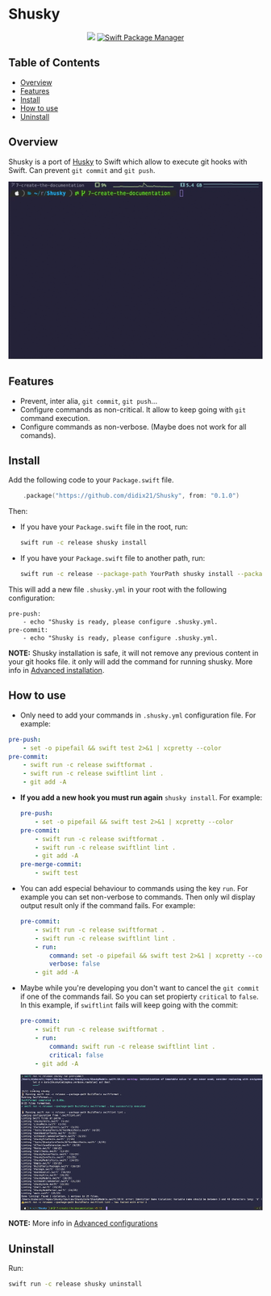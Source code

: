 # Shusky

<p align="center">
    <img src="https://img.shields.io/badge/Swift-5.0-orange.svg" />
    <a href="https://swift.org/package-manager">
        <img src="https://img.shields.io/badge/spm-compatible-brightgreen.svg?style=flat" alt="Swift Package Manager" />
    </a>
</p>


## Table of Contents

- [Overview](#overview)
- [Features](@features)
- [Install](#install)
- [How to use](#how-to-use)
- [Uninstall](#uninstall)

## Overview

Shusky is a port of [Husky](https://github.com/typicode/husky) to Swift which allow to execute
git hooks with Swift. Can prevent `git commit` and `git push`.

![run-gca](./docs/images/run-shusky-cli.gif)

## Features

- Prevent, inter alia, `git commit`, `git push`...
- Configure commands as non-critical. It allow to keep going with `git` command execution.
- Configure commands as non-verbose. (Maybe does not work for all comands).

## Install

Add the following code to your `Package.swift` file.

```Swift
    .package("https://github.com/didix21/Shusky", from: "0.1.0")
```

Then:

- If you have your `Package.swift` file in the root, run:
    ``` bash
    swift run -c release shusky install
    ```
- If you have your `Package.swift` file to another path, run:
    ``` bash
    swift run -c release --package-path YourPath shusky install --package-path YourPath
    ```

This will add a new file `.shusky.yml` in your root with the following configuration:

```
pre-push:
    - echo "Shusky is ready, please configure .shusky.yml.
pre-commit:
    - echo "Shusky is ready, please configure .shusky.yml.

```

**NOTE:** Shusky installation is safe, it will not remove any previous content in your git hooks file.
it only will add the command for running shusky. More info in [Advanced installation](https://github.com/didix21/Shusky/wiki/Advanced-installation).

## How to use

 - Only need to add your commands in `.shusky.yml` configuration file. For example:
``` Yaml
pre-push:
    - set -o pipefail && swift test 2>&1 | xcpretty --color
pre-commit:
    - swift run -c release swiftformat .
    - swift run -c release swiftlint lint .
    - git add -A
```

- **If you add a new hook you must run again** `shusky install`. For example:
    ``` Yaml
    pre-push:
        - set -o pipefail && swift test 2>&1 | xcpretty --color
    pre-commit:
        - swift run -c release swiftformat .
        - swift run -c release swiftlint lint .
        - git add -A
    pre-merge-commit:
        - swift test
    ```

- You can add especial behaviour to commands using the key `run`. For example you can set non-verbose to commands. Then only wil display output result only if the command fails. For example:
    ``` Yaml
    pre-commit:
        - swift run -c release swiftformat .
        - swift run -c release swiftlint lint .
        - run:
            command: set -o pipefail && swift test 2>&1 | xcpretty --color
            verbose: false
        - git add -A
    ```

-  Maybe while you're developing you don't want to cancel the `git commit` if one of the commands fail. So you can set propierty `critical` to `false`.
In this example, if `swiftlint` fails will keep going with the commit:

    ``` Yaml
    pre-commit:
        - swift run -c release swiftformat .
        - run:
            command: swift run -c release swiftlint lint .
            critical: false
        - git add -A
    ```

    ![critical_false](./docs/images/critical_false.png)

**NOTE:** More info in [Advanced configurations](https://github.com/didix21/Shusky/wiki/Advanded-configurations)

## Uninstall

Run:
``` bash
swift run -c release shusky uninstall
```